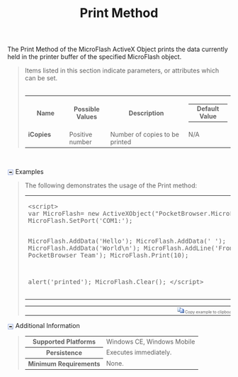 ﻿---
title: Print Method
productversion: '2.6'
product: Enterprise Browser
layout: guide.html
subhead: PocketBrowser 3.x API
---
The Print Method of the MicroFlash ActiveX Object prints the data currently held in the printer buffer of the specified MicroFlash object.


<div id="ParametersWSpan" style="display:block">
<blockquote>
Items listed in this section indicate parameters, or attributes which can be set.
<BR><BR><table class="clsSyntax" cellspacing="1" cellpadding="3" width="95%">
<col width="20%">
<col width="20%">
<col width="38%">
<col width="22%">
<tr>
<th class="clsSyntaxHeadings">Name</th>
<th class="clsSyntaxHeadings">Possible Values</th>
<th class="clsSyntaxHeadings">Description</th>
<th class="clsSyntaxHeadings">
<table cellspacing="0" cellpadding="0">
<tr>
<td width="85%" class="clsSyntaxHeadings" style="border-bottom-style: none;">Default Value</td>
</tr>
</table>
</th>
</tr>
<tr>
<td valign="top" class="clsSyntaxCells"><b>iCopies</b></td>
<td valign="top" class="clsSyntaxCells">Positive number</td>
<td valign="top" class="clsSyntaxCells">Number of copies to be printed</td>
<td valign="top" class="clsSyntaxCells">N/A</td>
</tr>
</table>
</blockquote><br></div>
<p class="clsRef"><span class="ToggleView" onclick="ToggleSpan('ExamplesSpan', 'imgExamplesToggle')"><img align="absmiddle" id="imgExamplesToggle" alt="Examples Toggle" onmouseover="this.style.cursor='hand'" src="../../Resources/ToggleCollapse.gif"></span>
Examples
</p>
<div id="ExamplesSpan" style="display:block">
<blockquote>
<p>The following demonstrates the usage of the Print method:</p>
<table class="clsSyntax" cellspacing="1" cellpadding="3" width="95%">
<tr>
<td>
<pre class="clsSyntaxCells">
&lt;script&gt;
var MicroFlash= new ActiveXObject("PocketBrowser.MicroFlash");
MicroFlash.SetPort('COM1:');

MicroFlash.AddData('Hello');
MicroFlash.AddData(' ');
MicroFlash.AddData('World\n');
MicroFlash.AddLine('From the Motorola PocketBrowser Team');
MicroFlash.Print(10);

alert('printed');
MicroFlash.Clear();
&lt;/script&gt;
</pre>
</td>
</tr>
</table>
<table cellspacing="1" cellpadding="3" width="95%">
<col width="85%">
<col width="15%">
<tr align="right">
<td></td>
<td valign="bottom" style="border-bottom-style: none;font-weight:normal;font-size:xx-small;"><nobr><img id="imgCopyDefaults" alt="Copy example to clipboard" onmouseover="this.style.cursor='hand'" src="../../Resources/CopyDefaults.gif" onclick="CopyTemplate('ID0EJB');">
Copy example to clipboard
</nobr></td>
</tr>
</table>
<div id="Examples" style="display:none"><textarea id="ID0EJB">&lt;!-- 
The following demonstrates the usage of the Print method:
--&gt;

&lt;script&gt;
var MicroFlash= new ActiveXObject("PocketBrowser.MicroFlash");
MicroFlash.SetPort('COM1:');

MicroFlash.AddData('Hello');
MicroFlash.AddData(' ');
MicroFlash.AddData('World\n');
MicroFlash.AddLine('From the Motorola PocketBrowser Team');
MicroFlash.Print(10);

alert('printed');
MicroFlash.Clear();
&lt;/script&gt;
</textarea></div>
</blockquote>
</div>
<p class="clsRef"><span class="ToggleView" onclick="ToggleSpan('InfoSpan', 'imgInfoToggle')"><img align="absmiddle" id="imgInfoToggle" alt="Info Toggle" onmouseover="this.style.cursor='hand'" src="../../Resources/ToggleCollapse.gif"></span>
Additional Information
</p>
<div id="InfoSpan" style="display:block">
<blockquote>
<table>
<tr>
<th>Supported Platforms </th>
<td>Windows CE, Windows Mobile</td>
</tr>
<tr>
<th>Persistence </th>
<td>Executes immediately.</td>
</tr>
<tr>
<th>Minimum Requirements </th>
<td>None.</td>
</tr>
</table>
</blockquote><br></div>
<div id="DefaultParamsSpan" style="display:none">
<pre><textarea id="DefaultParameters"></textarea></pre>
</div>
